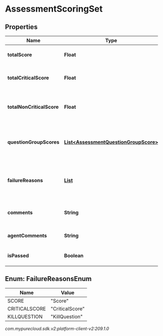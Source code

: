 # AssessmentScoringSet


## Properties

| Name | Type | Description | Notes |
| ------------ | ------------- | ------------- | ------------- |
| **totalScore** | **Float** | The total score of the answers |  [optional] |
| **totalCriticalScore** | **Float** | The total score for the critical questions |  [optional] |
| **totalNonCriticalScore** | **Float** | The total score for the non-critical questions |  [optional] |
| **questionGroupScores** | [**List&lt;AssessmentQuestionGroupScore&gt;**](AssessmentQuestionGroupScore) | The individual scores for each question group |  |
| **failureReasons** | [**List<FailureReasonsEnum>**](#Enum--FailureReasonsEnum) | If the assessment was not passed, the reasons for failure. |  [optional] |
| **comments** | **String** | Comments provided for these answers. |  [optional] |
| **agentComments** | **String** | Comments provided by agent. |  [optional] |
| **isPassed** | **Boolean** | True if the assessment was passed |  [optional] |


## Enum: FailureReasonsEnum

| Name | Value |
| ---- | ----- |
| SCORE | &quot;Score&quot; |
| CRITICALSCORE | &quot;CriticalScore&quot; |
| KILLQUESTION | &quot;KillQuestion&quot; |




_com.mypurecloud.sdk.v2:platform-client-v2:209.1.0_
